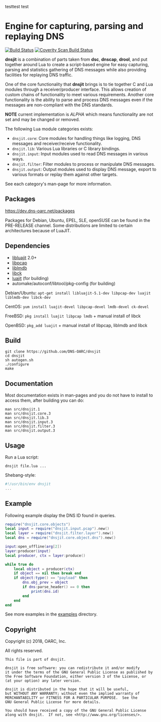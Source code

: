 testtest
test
# Engine for capturing, parsing and replaying DNS

[![Build Status](https://travis-ci.org/DNS-OARC/dnsjit.svg?branch=develop)](https://travis-ci.org/DNS-OARC/dnsjit) [![Coverity Scan Build Status](https://scan.coverity.com/projects/15008/badge.svg)](https://scan.coverity.com/projects/dns-oarc-dnsjit)

**dnsjit** is a combination of parts taken from **dsc**, **dnscap**, **drool**,
and put together around Lua to create a script-based engine for easy
capturing, parsing and statistics gathering of DNS messages while also
providing facilities for replaying DNS traffic.

One of the core functionality that **dnsjit** brings is to tie together C
and Lua modules through a receiver/producer interface.
This allows creation of custom chains of functionality to meet various
requirements.
Another core functionality is the ability to parse and process DNS messages
even if the messages are non-compliant with the DNS standards.

**NOTE** current implementation is _ALPHA_ which means functionality are not
set and may be changed or removed.

The following Lua module categories exists:
- `dnsjit.core`: Core modules for handling things like logging, DNS messages and receiver/receive functionality.
- `dnsjit.lib`: Various Lua libraries or C library bindings.
- `dnsjit.input`: Input modules used to read DNS messages in various ways.
- `dnsjit.filter`: Filter modules to process or manipulate DNS messages.
- `dnsjit.output`: Output modules used to display DNS message, export to various formats or replay them against other targets.

See each category's man-page for more information.

## Packages

https://dev.dns-oarc.net/packages

Packages for Debian, Ubuntu, EPEL, SLE, openSUSE can be found in the
PRE-RELEASE channel. Some distributions are limited to certain
architectures because of LuaJIT.

## Dependencies

- [libluajit](http://luajit.org/) 2.0+
- [libpcap](http://www.tcpdump.org/)
- [liblmdb](https://github.com/LMDB/lmdb)
- [libck](https://github.com/concurrencykit/ck)
- [luajit](http://luajit.org/) (for building)
- automake/autoconf/libtool/pkg-config (for building)

Debian/Ubuntu: `apt-get install libluajit-5.1-dev libpcap-dev luajit liblmdb-dev libck-dev`

CentOS: `yum install luajit-devel libpcap-devel lmdb-devel ck-devel`

FreeBSD: `pkg install luajit libpcap lmdb` + manual install of libck

OpenBSD: `pkg_add luajit` + manual install of libpcap, liblmdb and libck

## Build

```shell
git clone https://github.com/DNS-OARC/dnsjit
cd dnsjit
sh autogen.sh
./configure
make
```

## Documentation

Most documentation exists in man-pages and you do not have to install to
access them, after building you can do:

```shell
man src/dnsjit.1
man src/dnsjit.core.3
man src/dnsjit.lib.3
man src/dnsjit.input.3
man src/dnsjit.filter.3
man src/dnsjit.output.3
```

## Usage

Run a Lua script:

```shell
dnsjit file.lua ...
```

Shebang-style:
```lua
#!/usr/bin/env dnsjit
...
```

## Example

Following example display the DNS ID found in queries.

```lua
require("dnsjit.core.objects")
local input = require("dnsjit.input.pcap").new()
local layer = require("dnsjit.filter.layer").new()
local dns = require("dnsjit.core.object.dns").new()

input:open_offline(arg[2])
layer:producer(input)
local producer, ctx = layer:produce()

while true do
    local object = producer(ctx)
    if object == nil then break end
    if object:type() == "payload" then
        dns.obj_prev = object
        if dns:parse_header() == 0 then
            print(dns.id)
        end
    end
end
```

See more examples in the [examples](https://github.com/DNS-OARC/dnsjit/tree/develop/examples) directory.

## Copyright

Copyright (c) 2018, OARC, Inc.

All rights reserved.

```
This file is part of dnsjit.

dnsjit is free software: you can redistribute it and/or modify
it under the terms of the GNU General Public License as published by
the Free Software Foundation, either version 3 of the License, or
(at your option) any later version.

dnsjit is distributed in the hope that it will be useful,
but WITHOUT ANY WARRANTY; without even the implied warranty of
MERCHANTABILITY or FITNESS FOR A PARTICULAR PURPOSE.  See the
GNU General Public License for more details.

You should have received a copy of the GNU General Public License
along with dnsjit.  If not, see <http://www.gnu.org/licenses/>.
```
